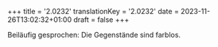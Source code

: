 +++
title = '2.0232'
translationKey = '2.0232'
date = 2023-11-26T13:02:32+01:00
draft = false
+++

Beiläufig gesprochen: Die Gegenstände sind farblos.
